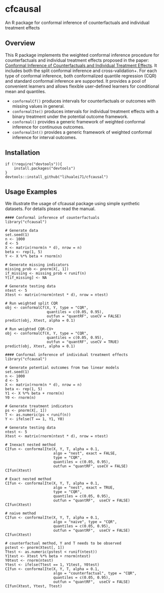 # cfcausal
An R package for conformal inference of counterfactuals and individual treatment effects

## Overview
This R package implements the weighted conformal inference procedure for counterfactuals and individual treatment effects proposed in the paper: [Conformal Inference of Counterfactuals and Individual Treatment Effects](https://arxiv.org/abs/). It includes both the split conformal inference and cross-validation+. For each type of conformal inference, both conformalized quantile regression (CQR) and standard conformal inference are supported. It provides a pool of convenient learners and allows flexible user-defined learners for conditional mean and quantiles. 

- `conformalCf()` produces intervals for counterfactuals or outcomes with missing values in general.
- `conformalIte()` produces intervals for individual treatment effects with a binary treatment under the potential outcome framework. 
- `conformal()` provides a generic framework of weighted conformal inference for continuous outcomes.
- `conformalInt()` provides a generic framework of weighted conformal inference for interval outcomes.

## Installation         

```
if (!require("devtools")){
	install.packages("devtools")
}
devtools::install_github("lihualei71/cfcausal")
```

## Usage Examples
We illustrate the usage of cfcausal package using simple synthetic datasets. For details please read the manual. 

```
#### Conformal inference of counterfactuals
library("cfcausal")

# Generate data
set.seed(1)
n <- 1000
d <- 5
X <- matrix(rnorm(n * d), nrow = n)
beta <- rep(1, 5)
Y <- X %*% beta + rnorm(n)

# Generate missing indicators
missing_prob <- pnorm(X[, 1])
if_missing <- missing_prob < runif(n)
Y[if_missing] <- NA

# Generate testing data
ntest <- 5
Xtest <- matrix(rnorm(ntest * d), nrow = ntest)

# Run weighted split CQR
obj <- conformalCf(X, Y, type = "CQR", 
	               quantiles = c(0.05, 0.95),
                   outfun = "quantRF", useCV = FALSE)
predict(obj, Xtest, alpha = 0.1)

# Run weighted CQR-CV+
obj <- conformalCf(X, Y, type = "CQR", 
	               quantiles = c(0.05, 0.95),
                   outfun = "quantRF", useCV = TRUE)
predict(obj, Xtest, alpha = 0.1)
```

```
#### Conformal inference of individual treatment effects
library("cfcausal")

# Generate potential outcomes from two linear models
set.seed(1)
n <- 1000
d <- 5
X <- matrix(rnorm(n * d), nrow = n)
beta <- rep(1, 5)
Y1 <- X %*% beta + rnorm(n)
Y0 <- rnorm(n)

# Generate treatment indicators
ps <- pnorm(X[, 1])
T <- as.numeric(ps < runif(n))
Y <- ifelse(T == 1, Y1, Y0)

# Generate testing data
ntest <- 5
Xtest <- matrix(rnorm(ntest * d), nrow = ntest)

# Inexact nested method
CIfun <- conformalIte(X, Y, T, alpha = 0.1, 
                      algo = "nest", exact = FALSE, 
					  type = "CQR",
                      quantiles = c(0.05, 0.95), 
					  outfun = "quantRF", useCV = FALSE)
CIfun(Xtest)

# Exact nested method
CIfun <- conformalIte(X, Y, T, alpha = 0.1, 
                      algo = "nest", exact = TRUE, 
					  type = "CQR",
                      quantiles = c(0.05, 0.95), 
					  outfun = "quantRF",  useCV = FALSE)
CIfun(Xtest)

# naive method
CIfun <- conformalIte(X, Y, T, alpha = 0.1, 
                      algo = "naive", type = "CQR",
                      quantiles = c(0.05, 0.95), 
					  outfun = "quantRF",  useCV = FALSE)
CIfun(Xtest)

# counterfactual method, Y and T needs to be observed
pstest <- pnorm(Xtest[, 1])
Ttest <- as.numeric(pstest < runif(ntest))
Y1test <- Xtest %*% beta + rnorm(ntest)
Y0test <- rnorm(ntest)
Ytest <- ifelse(Ttest == 1, Y1test, Y0test)
CIfun <- conformalIte(X, Y, T, alpha = 0.1, 
	                  algo = "counterfactual", type = "CQR",
                      quantiles = c(0.05, 0.95), 
					  outfun = "quantRF",  useCV = FALSE)
CIfun(Xtest, Ytest, Ttest)
```
